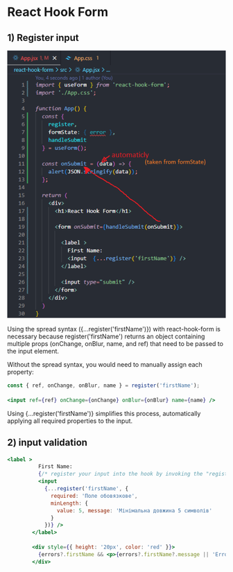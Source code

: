 # React Hook Form

## 1) Register input

![step 1](image.png)

Using the spread syntax ({...register('firstName')}) with react-hook-form is necessary because register('firstName') returns an object containing multiple props (onChange, onBlur, name, and ref) that need to be passed to the input element.

Without the spread syntax, you would need to manually assign each property:

```jsx
const { ref, onChange, onBlur, name } = register('firstName');

<input ref={ref} onChange={onChange} onBlur={onBlur} name={name} />
```

Using {...register('firstName')} simplifies this process, automatically applying all required properties to the input.

## 2) input validation

```jsx
<label >
          First Name:
          {/* register your input into the hook by invoking the "register" function */}
          <input
            {...register('firstName', {
              required: 'Поле обовязкове',
              minLength: {
                value: 5, message: 'Мінімальна довжина 5 символів'
              }
            })} />
        </label>

        <div style={{ height: '20px', color: 'red' }}>
          {errors?.firstName && <p>{errors?.firstName?.message || 'Error!'}</p>}
        </div>
```

